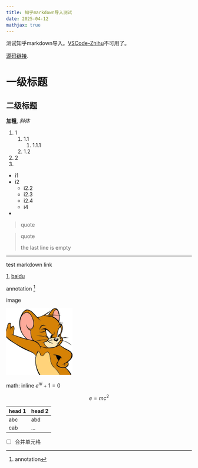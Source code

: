 ```yaml
---
title: 知乎markdown导入测试
date: 2025-04-12
mathjax: true
---
```


测试知乎markdown导入。[VSCode-Zhihu](https://github.com/niudai/VSCode-Zhihu)不可用了。

<!-- more -->

[源码链接](https://github.com/Lslightly/Lslightly.github.io/source/_posts/2025-04-12-zhihu-test.md).


# 一级标题

## 二级标题

**加粗**, _斜体_

1. 1
   1. 1.1
      1. 1.1.1
   2. 1.2
2. 2
3. 

- i1
- i2
  - i2.2
  - i2.3
  - i2.4
  - i4
- 

> quote

> quote
>
> the last line is empty

---

test markdown link

[1], [baidu](https://www.baidu.com)

annotation [^1]

image

![](../images/apple-touch-icon.png)

math: inline $e^{\pi i} + 1 = 0$

$$
e = mc^2
$$

| head 1 | head 2 |
| ------ | ------ |
| abc    | abd    |
| cab    | ...    |

- [ ] 合并单元格

[1]: https://www.baidu.com
[^1]: annotation